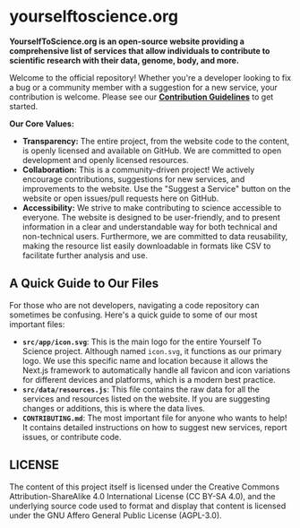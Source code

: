 # yourselftoscience.org
**YourselfToScience.org is an open-source website providing a comprehensive list of services that allow individuals to contribute to scientific research with their data, genome, body, and more.**

Welcome to the official repository! Whether you're a developer looking to fix a bug or a community member with a suggestion for a new service, your contribution is welcome. Please see our [**Contribution Guidelines**](CONTRIBUTING.md) to get started.

**Our Core Values:**

*   **Transparency:**  The entire project, from the website code to the content, is openly licensed and available on GitHub. We are committed to open development and openly licensed resources.
*   **Collaboration:**  This is a community-driven project! We actively encourage contributions, suggestions for new services, and improvements to the website.  Use the "Suggest a Service" button on the website or open issues/pull requests here on GitHub.
*   **Accessibility:** We strive to make contributing to science accessible to everyone.  The website is designed to be user-friendly, and  to present information in a clear and understandable way for both technical and non-technical users. Furthermore, we are committed to data reusability, making the resource list easily downloadable in formats like CSV to facilitate further analysis and use.

## A Quick Guide to Our Files

For those who are not developers, navigating a code repository can sometimes be confusing. Here's a quick guide to some of our most important files:

*   **`src/app/icon.svg`**: This is the main logo for the entire Yourself To Science project. Although named `icon.svg`, it functions as our primary logo. We use this specific name and location because it allows the Next.js framework to automatically handle all favicon and icon variations for different devices and platforms, which is a modern best practice.
*   **`src/data/resources.js`**: This file contains the raw data for all the services and resources listed on the website. If you are suggesting changes or additions, this is where the data lives.
*   **`CONTRIBUTING.md`**: The most important file for anyone who wants to help! It contains detailed instructions on how to suggest new services, report issues, or contribute code.

## LICENSE
The content of this project itself is licensed under the Creative Commons Attribution-ShareAlike 4.0 International License (CC BY-SA 4.0), and the underlying source code used to format and display that content is licensed under the GNU Affero General Public License (AGPL-3.0).

